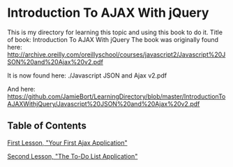 # Introduction To AJAX With jQuery

This is my directory for learning this topic and using this book to do it.
Title of book: Introduction To AJAX With jQuery
The book was originally found here: http://archive.oreilly.com/oreillyschool/courses/javascript2/Javascript%20JSON%20and%20Ajax%20v2.pdf

It is now found here: ./Javascript JSON and Ajax v2.pdf

And here: https://github.com/JamieBort/LearningDirectory/blob/master/IntroductionToAJAXWithjQuery/Javascript%20JSON%20and%20Ajax%20v2.pdf

## Table of Contents

[First Lesson, "Your First Ajax Application"](https://github.com/JamieBort/LearningDirectory/tree/master/IntroductionToAJAXWithjQuery/YourFirstAjaxApplication)

[Second Lesson, "The To-Do List Application"](https://github.com/JamieBort/LearningDirectory/tree/master/IntroductionToAJAXWithjQuery/TheTo-DoListApplication)